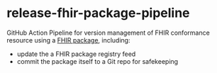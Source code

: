 # release-fhir-package-pipeline

GitHub Action Pipeline for version management of FHIR conformance resource using a [FHIR package](https://registry.fhir.org/learn), including:
  * update the a FHIR package registry feed 
  * commit the package itself to a Git repo for safekeeping
